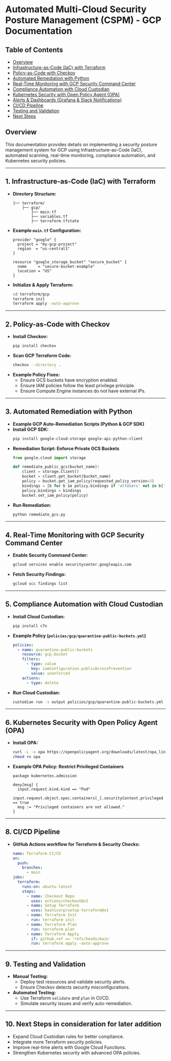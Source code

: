 # Automated Multi-Cloud Security Posture Management (CSPM) - GCP Documentation

## Table of Contents
- [Overview](#overview)
- [Infrastructure-as-Code (IaC) with Terraform](#1-infrastructure-as-code-iac-with-terraform)
- [Policy-as-Code with Checkov](#2-policy-as-code-with-checkov)
- [Automated Remediation with Python](#3-automated-remediation-with-python)
- [Real-Time Monitoring with GCP Security Command Center](#4-real-time-monitoring-with-gcp-security-command-center)
- [Compliance Automation with Cloud Custodian](#5-compliance-automation-with-cloud-custodian)
- [Kubernetes Security with Open Policy Agent (OPA)](#6-kubernetes-security-with-open-policy-agent-opa)
- [Alerts & Dashboards (Grafana & Slack Notifications)](#7-alerts-dashboards-grafana-slack-notifications)
- [CI/CD Pipeline](#8-cicd-pipeline)
- [Testing and Validation](#9-testing-and-validation)
- [Next Steps](#10-next-steps)

## **Overview**
This documentation provides details on implementing a security posture management system for GCP using Infrastructure-as-Code (IaC), automated scanning, real-time monitoring, compliance automation, and Kubernetes security policies.

---

## **1. Infrastructure-as-Code (IaC) with Terraform**
- **Directory Structure:**
  ```plaintext
  ├── terraform/
      ├── gcp/
          ├── main.tf
          ├── variables.tf
          ├── terraform.tfstate
  ```
- **Example `main.tf` Configuration:**
  ```hcl
  provider "google" {
    project = "my-gcp-project"
    region  = "us-central1"
  }

  resource "google_storage_bucket" "secure_bucket" {
    name     = "secure-bucket-example"
    location = "US"
  }
  ```
- **Initialize & Apply Terraform:**
  ```sh
  cd terraform/gcp
  terraform init
  terraform apply -auto-approve
  ```

---

## **2. Policy-as-Code with Checkov**
- **Install Checkov:**
  ```sh
  pip install checkov
  ```
- **Scan GCP Terraform Code:**
  ```sh
  checkov --directory .
  ```
- **Example Policy Fixes:**
  - Ensure GCS buckets have encryption enabled.
  - Ensure IAM policies follow the least privilege principle.
  - Ensure Compute Engine instances do not have external IPs.

---

## **3. Automated Remediation with Python**
- **Example GCP Auto-Remediation Scripts (Python & GCP SDK)**
- **Install GCP SDK:**
  ```sh
  pip install google-cloud-storage google-api-python-client
  ```
- **Remediation Script: Enforce Private GCS Buckets**
  ```python
  from google.cloud import storage
  
  def remediate_public_gcs(bucket_name):
      client = storage.Client()
      bucket = client.get_bucket(bucket_name)
      policy = bucket.get_iam_policy(requested_policy_version=3)
      bindings = [b for b in policy.bindings if 'allUsers' not in b['members']]
      policy.bindings = bindings
      bucket.set_iam_policy(policy)
  ```
- **Run Remediation:**
  ```sh
  python remediate_gcs.py
  ```

---

## **4. Real-Time Monitoring with GCP Security Command Center**
- **Enable Security Command Center:**
  ```sh
  gcloud services enable securitycenter.googleapis.com
  ```
- **Fetch Security Findings:**
  ```sh
  gcloud scc findings list
  ```

---

## **5. Compliance Automation with Cloud Custodian**
- **Install Cloud Custodian:**
  ```sh
  pip install c7n
  ```
- **Example Policy (`policies/gcp/quarantine-public-buckets.yml`)**
  ```yaml
  policies:
    - name: quarantine-public-buckets
      resource: gcp.bucket
      filters:
        - type: value
          key: iamConfiguration.publicAccessPrevention
          value: unenforced
      actions:
        - type: delete
  ```
- **Run Cloud Custodian:**
  ```sh
  custodian run -s output policies/gcp/quarantine-public-buckets.yml
  ```

---

## **6. Kubernetes Security with Open Policy Agent (OPA)**
- **Install OPA:**
  ```sh
  curl -L -o opa https://openpolicyagent.org/downloads/latest/opa_linux_amd64
  chmod +x opa
  ```
- **Example OPA Policy: Restrict Privileged Containers**
  ```rego
  package kubernetes.admission

  deny[msg] {
    input.request.kind.kind == "Pod"
    input.request.object.spec.containers[_].securityContext.privileged == true
    msg := "Privileged containers are not allowed."
  }
  ```

---

## **8. CI/CD Pipeline**
- **GitHub Actions workflow for Terraform & Security Checks:**
  ```yaml
  name: Terraform CI/CD
  on:
    push:
      branches:
        - main
  jobs:
    terraform:
      runs-on: ubuntu-latest
      steps:
        - name: Checkout Repo
          uses: actions/checkout@v2
        - name: Setup Terraform
          uses: hashicorp/setup-terraform@v1
        - name: Terraform Init
          run: terraform init
        - name: Terraform Plan
          run: terraform plan
        - name: Terraform Apply
          if: github.ref == 'refs/heads/main'
          run: terraform apply -auto-approve
  ```

---

## **9. Testing and Validation**
- **Manual Testing:**
  - Deploy test resources and validate security alerts.
  - Ensure Checkov detects security misconfigurations.
- **Automated Testing:**
  - Use Terraform `validate` and `plan` in CI/CD.
  - Simulate security issues and verify auto-remediation.

---

## **10. Next Steps in consideration for later addition**
- Expand Cloud Custodian rules for better compliance.
- Integrate more Terraform security policies.
- Improve real-time alerts with Google Cloud Functions.
- Strengthen Kubernetes security with advanced OPA policies.


